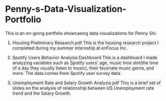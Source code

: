 # Penny-s-Data-Visualization-Portfolio
This is an on-going portfolio showcasing data visualizations for Penny Shi. 
1. Housing Preliminary Research.pdf
This is the housing research project I completed during my summer internship at enFocus Inc.

2. Spotify Users Behavior Analysis Dashboard
This is a dashboard I made analyzing variables such as Spotify users' age, music time slot(the time of a day they usually listen to music), their favoriate music genre, and more. The data comes from Spotify user survey data.

3. Unemployment Rate and Salary Growth Analysis.pdf
This is a brief set of slides on the analysis of relationship between US Unemployment rate trend and the Salary Growth. 
